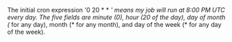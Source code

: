 The initial cron expression '0 20 * * *' means my job will run at 8:00 PM UTC every day.  The five fields are minute (0), hour (20 of the day), day of month (* for any day), month (* for any month), and day of the week (* for any day of the week).
